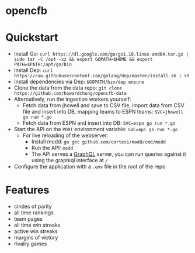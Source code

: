 opencfb
====

Quickstart
====
* Install Go: `curl https://dl.google.com/go/go1.10.linux-amd64.tar.gz | sudo tar -C /opt -xz && export GOPATH=$HOME && export PATH=$PATH:/opt/go/bin`
* Install Dep: `curl https://raw.githubusercontent.com/golang/dep/master/install.sh | sh`
* Install dependencies via Dep: `$GOPATH/bin/dep ensure`
* Clone the data from the data repo: `git clone https://github.com/howardchung/opencfb-data`
* Alternatively, run the ingestion workers yourself:
  * Fetch data from jhowell and save to CSV file, import data from CSV file and insert into DB, mapping teams to ESPN teams: `SVC=jhowell go run *.go`
  * Fetch data from ESPN and insert into DB: `SVC=espn go run *.go`
* Start the API on the `PORT` environment variable: `SVC=api go run *.go`
  * For live reloading of the webserver:
    * Install modd: `go get github.com/cortesi/modd/cmd/modd`
    * Run the API: `modd`
    * The API serves a [GraphQL](https://github.com/graphql) server, you can run queries against it using the graphiql interface at `/`
* Configure the application with a `.env` file in the root of the repo

Features
====
* circles of parity
* all time rankings
* team pages
* all time win streaks
* active win streaks
* margins of victory
* rivalry games
